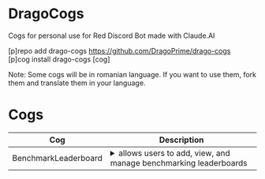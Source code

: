 # DragoCogs
Cogs for personal use for Red Discord Bot made with Claude.AI

[p]repo add drago-cogs https://github.com/DragoPrime/drago-cogs<br>
[p]cog install drago-cogs [cog]

Note: Some cogs will be in romanian language. If you want to use them, fork them and translate them in your language.

# Cogs
| Cog | Description |
| --- | ----------- |
| BenchmarkLeaderboard | <details><summary>allows users to add, view, and manage benchmarking leaderboards</summary>Allows users to add, view, and manage benchmarking leaderboards</details>

